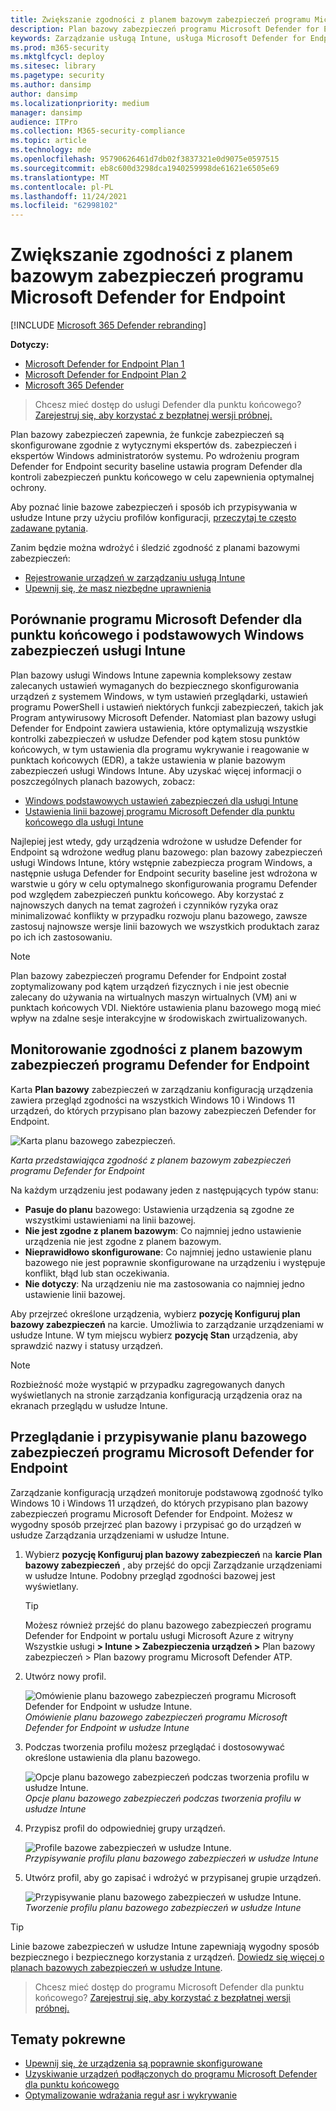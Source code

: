 ```yaml
---
title: Zwiększanie zgodności z planem bazowym zabezpieczeń programu Microsoft Defender for Endpoint
description: Plan bazowy zabezpieczeń programu Microsoft Defender for Endpoint określa mechanizmy kontroli zabezpieczeń w celu zapewnienia optymalnej ochrony.
keywords: Zarządzanie usługą Intune, usługa Microsoft Defender for Endpoint, Microsoft Defender, Microsoft Defender for Endpoint ASR, plan bazowy zabezpieczeń
ms.prod: m365-security
ms.mktglfcycl: deploy
ms.sitesec: library
ms.pagetype: security
ms.author: dansimp
author: dansimp
ms.localizationpriority: medium
manager: dansimp
audience: ITPro
ms.collection: M365-security-compliance
ms.topic: article
ms.technology: mde
ms.openlocfilehash: 95790626461d7db02f3837321e0d9075e0597515
ms.sourcegitcommit: eb8c600d3298dca1940259998de61621e6505e69
ms.translationtype: MT
ms.contentlocale: pl-PL
ms.lasthandoff: 11/24/2021
ms.locfileid: "62998102"
---
```

# <a name="increase-compliance-to-the-microsoft-defender-for-endpoint-security-baseline"></a>Zwiększanie zgodności z planem bazowym zabezpieczeń programu Microsoft Defender for Endpoint

[!INCLUDE [Microsoft 365 Defender rebranding](../../includes/microsoft-defender.md)]

**Dotyczy:**
- [Microsoft Defender for Endpoint Plan 1](https://go.microsoft.com/fwlink/p/?linkid=2154037)
- [Microsoft Defender for Endpoint Plan 2](https://go.microsoft.com/fwlink/p/?linkid=2154037)
- [Microsoft 365 Defender](https://go.microsoft.com/fwlink/?linkid=2118804)

> Chcesz mieć dostęp do usługi Defender dla punktu końcowego? [Zarejestruj się, aby korzystać z bezpłatnej wersji próbnej.](https://signup.microsoft.com/create-account/signup?products=7f379fee-c4f9-4278-b0a1-e4c8c2fcdf7e&ru=https://aka.ms/MDEp2OpenTrial?ocid=docs-wdatp-onboardconfigure-abovefoldlink)

Plan bazowy zabezpieczeń zapewnia, że funkcje zabezpieczeń są skonfigurowane zgodnie z wytycznymi ekspertów ds. zabezpieczeń i ekspertów Windows administratorów systemu. Po wdrożeniu program Defender for Endpoint security baseline ustawia program Defender dla kontroli zabezpieczeń punktu końcowego w celu zapewnienia optymalnej ochrony.

Aby poznać linie bazowe zabezpieczeń i sposób ich przypisywania w usłudze Intune przy użyciu profilów konfiguracji, [przeczytaj te często zadawane pytania](/intune/security-baselines#q--a).

Zanim będzie można wdrożyć i śledzić zgodność z planami bazowymi zabezpieczeń:

- [Rejestrowanie urządzeń w zarządzaniu usługą Intune](configure-machines.md#enroll-devices-to-intune-management)
- [Upewnij się, że masz niezbędne uprawnienia](configure-machines.md#obtain-required-permissions)

## <a name="compare-the-microsoft-defender-for-endpoint-and-the-windows-intune-security-baselines"></a>Porównanie programu Microsoft Defender dla punktu końcowego i podstawowych Windows zabezpieczeń usługi Intune

Plan bazowy usługi Windows Intune zapewnia kompleksowy zestaw zalecanych ustawień wymaganych do bezpiecznego skonfigurowania urządzeń z systemem Windows, w tym ustawień przeglądarki, ustawień programu PowerShell i ustawień niektórych funkcji zabezpieczeń, takich jak Program antywirusowy Microsoft Defender. Natomiast plan bazowy usługi Defender for Endpoint zawiera ustawienia, które optymalizują wszystkie kontrolki zabezpieczeń w usłudze Defender pod kątem stosu punktów końcowych, w tym ustawienia dla programu wykrywanie i reagowanie w punktach końcowych (EDR), a także ustawienia w planie bazowym zabezpieczeń usługi Windows Intune. Aby uzyskać więcej informacji o poszczególnych planach bazowych, zobacz:

- [Windows podstawowych ustawień zabezpieczeń dla usługi Intune](/intune/security-baseline-settings-windows)
- [Ustawienia linii bazowej programu Microsoft Defender dla punktu końcowego dla usługi Intune](/intune/security-baseline-settings-defender-atp)

Najlepiej jest wtedy, gdy urządzenia wdrożone w usłudze Defender for Endpoint są wdrożone według planu bazowego: plan bazowy zabezpieczeń usługi Windows Intune, który wstępnie zabezpiecza program Windows, a następnie usługa Defender for Endpoint security baseline jest wdrożona w warstwie u góry w celu optymalnego skonfigurowania programu Defender pod względem zabezpieczeń punktu końcowego. Aby korzystać z najnowszych danych na temat zagrożeń i czynników ryzyka oraz minimalizować konflikty w przypadku rozwoju planu bazowego, zawsze zastosuj najnowsze wersje linii bazowych we wszystkich produktach zaraz po ich ich zastosowaniu.

> [!NOTE]
> Plan bazowy zabezpieczeń programu Defender for Endpoint został zoptymalizowany pod kątem urządzeń fizycznych i nie jest obecnie zalecany do używania na wirtualnych maszyn wirtualnych (VM) ani w punktach końcowych VDI. Niektóre ustawienia planu bazowego mogą mieć wpływ na zdalne sesje interakcyjne w środowiskach zwirtualizowanych.

## <a name="monitor-compliance-to-the-defender-for-endpoint-security-baseline"></a>Monitorowanie zgodności z planem bazowym zabezpieczeń programu Defender for Endpoint

Karta **Plan bazowy** zabezpieczeń w [](configure-machines.md) zarządzaniu konfiguracją urządzenia zawiera przegląd zgodności na wszystkich Windows 10 i Windows 11 urządzeń, do których przypisano plan bazowy zabezpieczeń Defender for Endpoint.

![Karta planu bazowego zabezpieczeń.](images/secconmgmt_baseline_card.png)

*Karta przedstawiająca zgodność z planem bazowym zabezpieczeń programu Defender for Endpoint*

Na każdym urządzeniu jest podawany jeden z następujących typów stanu:

- **Pasuje do planu** bazowego: Ustawienia urządzenia są zgodne ze wszystkimi ustawieniami na linii bazowej.
- **Nie jest zgodne z planem bazowym**: Co najmniej jedno ustawienie urządzenia nie jest zgodne z planem bazowym.
- **Nieprawidłowo skonfigurowane**: Co najmniej jedno ustawienie planu bazowego nie jest poprawnie skonfigurowane na urządzeniu i występuje konflikt, błąd lub stan oczekiwania.
- **Nie dotyczy**: Na urządzeniu nie ma zastosowania co najmniej jedno ustawienie linii bazowej.

Aby przejrzeć określone urządzenia, wybierz **pozycję Konfiguruj plan bazowy zabezpieczeń** na karcie. Umożliwia to zarządzanie urządzeniami w usłudze Intune. W tym miejscu wybierz **pozycję Stan** urządzenia, aby sprawdzić nazwy i statusy urządzeń.

> [!NOTE]
> Rozbieżność może wystąpić w przypadku zagregowanych danych wyświetlanych na stronie zarządzania konfiguracją urządzenia oraz na ekranach przeglądu w usłudze Intune.

## <a name="review-and-assign-the-microsoft-defender-for-endpoint-security-baseline"></a>Przeglądanie i przypisywanie planu bazowego zabezpieczeń programu Microsoft Defender for Endpoint

Zarządzanie konfiguracją urządzeń monitoruje podstawową zgodność tylko Windows 10 i Windows 11 urządzeń, do których przypisano plan bazowy zabezpieczeń programu Microsoft Defender for Endpoint. Możesz w wygodny sposób przejrzeć plan bazowy i przypisać go do urządzeń w usłudze Zarządzania urządzeniami w usłudze Intune.

1. Wybierz **pozycję Konfiguruj plan bazowy zabezpieczeń** na **karcie Plan bazowy zabezpieczeń** , aby przejść do opcji Zarządzanie urządzeniami w usłudze Intune. Podobny przegląd zgodności bazowej jest wyświetlany.

   > [!TIP]
   > Możesz również przejść do planu bazowego zabezpieczeń programu Defender for Endpoint w portalu usługi Microsoft Azure z witryny Wszystkie usługi **> Intune > Zabezpieczenia urządzeń >** Plan bazowy zabezpieczeń > Plan bazowy programu Microsoft Defender ATP.

2. Utwórz nowy profil.

   ![Omówienie planu bazowego zabezpieczeń programu Microsoft Defender for Endpoint w usłudze Intune.](images/secconmgmt_baseline_intuneprofile1.png)<br>
   *Omówienie planu bazowego zabezpieczeń programu Microsoft Defender for Endpoint w usłudze Intune*

3. Podczas tworzenia profilu możesz przeglądać i dostosowywać określone ustawienia dla planu bazowego.

   ![Opcje planu bazowego zabezpieczeń podczas tworzenia profilu w usłudze Intune.](images/secconmgmt_baseline_intuneprofile2.png)<br>
   *Opcje planu bazowego zabezpieczeń podczas tworzenia profilu w usłudze Intune*

4. Przypisz profil do odpowiedniej grupy urządzeń.

   ![Profile bazowe zabezpieczeń w usłudze Intune.](images/secconmgmt_baseline_intuneprofile3.png)<br>
   *Przypisywanie profilu planu bazowego zabezpieczeń w usłudze Intune*

5. Utwórz profil, aby go zapisać i wdrożyć w przypisanej grupie urządzeń.

   ![Przypisywanie planu bazowego zabezpieczeń w usłudze Intune.](images/secconmgmt_baseline_intuneprofile4.png)<br>
   *Tworzenie profilu planu bazowego zabezpieczeń w usłudze Intune*

> [!TIP]
> Linie bazowe zabezpieczeń w usłudze Intune zapewniają wygodny sposób bezpiecznego i bezpiecznego korzystania z urządzeń. [Dowiedz się więcej o planach bazowych zabezpieczeń w usłudze Intune](/intune/security-baselines).

> Chcesz mieć dostęp do programu Microsoft Defender dla punktu końcowego? [Zarejestruj się, aby korzystać z bezpłatnej wersji próbnej.](https://signup.microsoft.com/create-account/signup?products=7f379fee-c4f9-4278-b0a1-e4c8c2fcdf7e&ru=https://aka.ms/MDEp2OpenTrial?ocid=docs-wdatp-onboardconfigure-belowfoldlink)

## <a name="related-topics"></a>Tematy pokrewne

- [Upewnij się, że urządzenia są poprawnie skonfigurowane](configure-machines.md)
- [Uzyskiwanie urządzeń podłączonych do programu Microsoft Defender dla punktu końcowego](configure-machines-onboarding.md)
- [Optymalizowanie wdrażania reguł asr i wykrywanie](configure-machines-asr.md)
